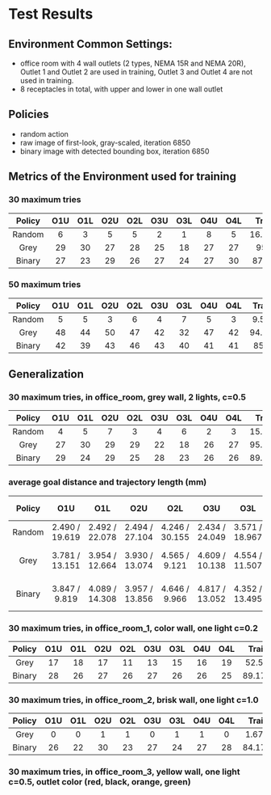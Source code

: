 # Test Results
## Environment Common Settings:
- office room with 4 wall outlets (2 types, NEMA 15R and NEMA 20R), Outlet 1 and Outlet 2 are used in training, Outlet 3 and Outlet 4 are not used in training.
- 8 receptacles in total, with upper and lower in one wall outlet

## Policies
- random action
- raw image of first-look, gray-scaled, iteration 6850
- binary image with detected bounding box, iteration 6850

## Metrics of the Environment used for training
### 30 maximum tries
| Policy | **O1U** | **O1L** | **O2U** | **O2L** | O3U | O3L | O4U | O4L | **Train** | Test | Overall |
|:---:|:---:|:---:|:---:|:---:|:---:|:---:|:---:|:---:|:---:|:---:|:---:|
| Random | 6 | 3 | 5 | 5 | 2 | 1 | 8 | 5 | 16.83% | 13.33% | 14.58% |
| Grey | 29 | 30 | 27 | 28 | 25 | 18 | 27 | 27 | 95% | 80.83% | 87.92% |
| Binary | 27 | 23 | 29 | 26 | 27 | 24 | 27 | 30 | 87.5% | 90% | 88.75% |

### 50 maximum tries
| Policy | **O1U** | **O1L** | **O2U** | **O2L** | O3U | O3L | O4U | O4L | **Train** | Test | Overall |
|:---:|:---:|:---:|:---:|:---:|:---:|:---:|:---:|:---:|:---:|:---:|:---:|
| Random | 5 | 5 | 3 | 6 | 4 | 7 | 5 | 3 | 9.5% | 9.5% | 9.5% | 3.348 | 17.3 |
| Grey | 48 | 44 | 50 | 47 | 42 | 32 | 47 | 42 | 94.5% | 81.5% | 88% | 4.49 | 10.85 |
| Binary | 42 | 39 | 43 | 46 | 43 | 40 | 41 | 41 | 85% | 82.5% | 83.75% | 4.29 | 11.48 |

## Generalization
### 30 maximum tries, in office_room, grey wall, 2 lights, c=0.5
| Policy | **O1U** | **O1L** | **O2U** | **O2L** | O3U | O3L | O4U | O4L | **Train** | Test | Overall |
|:---:|:---:|:---:|:---:|:---:|:---:|:---:|:---:|:---:|:---:|:---:|:---:|
| Random | 4 | 5 | 7 | 3 | 4 | 6 | 2 | 3 | 15.83% | 12.5% | 14.17% |
| Grey | 27 | 30 | 29 | 29 | 22 | 18 | 26 | 27 | 95.83% | 77.5% | 86.67% |
| Binary | 29 | 24 | 29 | 25 | 28 | 23 | 26 | 26 | 89.17% | 85.83% | 87.5% |

### average goal distance and trajectory length (mm)
| Policy | O1U | O1L | O2U | O2L | O3U | O3L | O4U | O4L | Overall Ratio |
|:---:|:---:|:---:|:---:|:---:|:---:|:---:|:---:|:---:|:---:|
| Random | 2.490 / 19.619 | 2.492 / 22.078 | 2.494 / 27.104 | 4.246 / 30.155 | 2.434 / 24.049| 3.571 / 18.967 | 0.848 / 29.579 | 3.870 / 24.526 | 0.11447 |
| Grey | 3.781 / 13.151 | 3.954 / 12.664 | 3.930 / 13.074 | 4.565 / 9.121 | 4.609 / 10.138 | 4.554 / 11.507 | 4.017 / 13.473 | 4.383 / 10.849| 33.793 / 93.997 (0.35959) |
| Binary | 3.847 / 9.819 | 4.089 / 14.308 | 3.957 / 13.856 | 4.646 / 9.966 | 4.817 / 13.052 | 4.352 / 13.495 | 3.965 / 13.642 | 4.411 / 13.202 | 34.084 / 101.34 (0.33633) |


### 30 maximum tries, in office_room_1, color wall, one light c=0.2
| Policy | **O1U** | **O1L** | **O2U** | **O2L** | O3U | O3L | O4U | O4L | **Train** | Test | Overall |
|:---:|:---:|:---:|:---:|:---:|:---:|:---:|:---:|:---:|:---:|:---:|:---:|
| Grey | 17 | 18 | 17 | 11 | 13 | 15 | 16 | 19 | 52.5% | 52.5% | 52.5% |
| Binary | 28 | 26 | 27 | 26 | 27 | 26 | 26 | 25 | 89.17% | 86.67% | 87.92% |

### 30 maximum tries, in office_room_2, brisk wall, one light c=1.0
| Policy | **O1U** | **O1L** | **O2U** | **O2L** | O3U | O3L | O4U | O4L | **Train** | Test | Overall |
|:---:|:---:|:---:|:---:|:---:|:---:|:---:|:---:|:---:|:---:|:---:|:---:|
| Grey | 0 | 0 | 1 | 1 | 0 | 1 | 1 | 0 | 1.67% | 1.67% | 1.67% |
| Binary | 26 | 22 | 30 | 23 | 27 | 24 | 27 | 28 | 84.17% | 88.33% | 86.25% |

### 30 maximum tries, in office_room_3, yellow wall, one light c=0.5, outlet color (red, black, orange, green)
